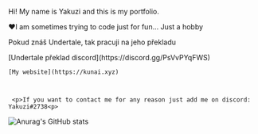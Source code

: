 <p>Hi! My name is Yakuzi and this is my portfolio.<p>
<p>❤️I am sometimes trying to code just for fun... Just a hobby<p>
  <p>Pokud znáš Undertale, tak pracuji na jeho překladu<p>
    [Undertale překlad discord](https://discord.gg/PsVvPYqFWS)
    
    [My website](https://kunai.xyz)


     
     <p>If you want to contact me for any reason just add me on discord: Yakuzi#2738<p> 
![Anurag's GitHub stats](https://github-readme-stats.vercel.app/api?username=yakuzik&theme=dark&show_icons=true)
